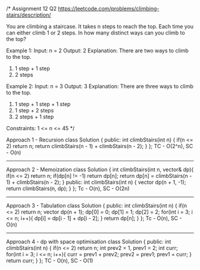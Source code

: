 /*
Assignment 12 Q2
https://leetcode.com/problems/climbing-stairs/description/

You are climbing a staircase. It takes n steps to reach the top.
Each time you can either climb 1 or 2 steps. In how many distinct ways can you climb to the top?

Example 1:
Input: n = 2
Output: 2
Explanation: There are two ways to climb to the top.
1. 1 step + 1 step
2. 2 steps

Example 2:
Input: n = 3
Output: 3
Explanation: There are three ways to climb to the top.
1. 1 step + 1 step + 1 step
2. 1 step + 2 steps
3. 2 steps + 1 step

Constraints:
1 <= n <= 45
*/

Approach 1 - Recursion
class Solution {
public:
    int climbStairs(int n) {
        if(n <= 2) return n;
        return climbStairs(n - 1) + climbStairs(n - 2);
    }
};
TC - O(2^n), SC - O(n)

--------------------------------------------------------------------------------------------------------------------------------------------

Approach 2 - Memoization
class Solution {
    int climbStairs(int n, vector<int>& dp){
        if(n <= 2) return n;
        if(dp[n] != -1) return dp[n];
        return dp[n] = climbStairs(n - 1) + climbStairs(n - 2);
    }
public:
    int climbStairs(int n) {
        vector<int> dp(n + 1, -1);
        return climbStairs(n, dp);
    }
};
Tc - O(n), SC - O(2n)

--------------------------------------------------------------------------------------------------------------------------------------------

Approach 3 - Tabulation
class Solution {
public:
    int climbStairs(int n) {
        if(n <= 2) return n;
        vector<int> dp(n + 1);
        dp[0] = 0;
        dp[1] = 1;
        dp[2] = 2;
        for(int i = 3; i <= n; i++){
            dp[i] = dp[i - 1] + dp[i - 2];
        }
        return dp[n];
    }
};
Tc - O(n), SC - O(n)

--------------------------------------------------------------------------------------------------------------------------------------------

Approach 4 - dp with space optimisation
class Solution {
public:
    int climbStairs(int n) {
        if(n <= 2) return n;
        int prev2 = 1, prev1 = 2;
        int curr;
        for(int i = 3; i <= n; i++){
            curr = prev1 + prev2;
            prev2 = prev1;
            prev1 = curr;
        }
        return curr;
    }
};
TC - O(n), SC - O(1)